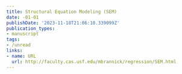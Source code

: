 ```yaml
---
title: Structural Equation Modeling (SEM)
date: -01-01
publishDate: '2023-11-18T21:06:10.339099Z'
publication_types:
- manuscript
tags:
- /unread
links:
- name: URL
  url: http://faculty.cas.usf.edu/mbrannick/regression/SEM.html
---
```

